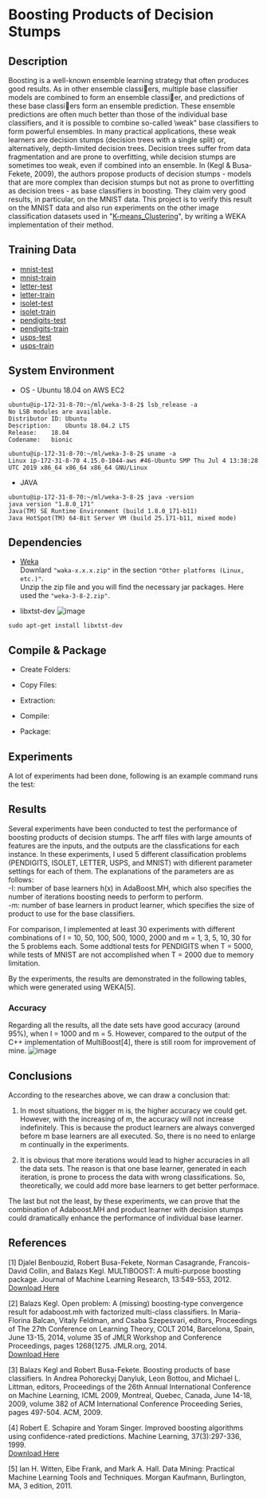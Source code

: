 # Boosting Products of Decision Stumps

## Description
Boosting is a well-known ensemble learning strategy that often produces good results. As in other ensemble classiers, multiple base classifier models are combined to form an ensemble classier, and predictions of these base classiers form an ensemble prediction. These ensemble predictions are often much better than those of the individual base classifiers, and it is possible to combine so-called \weak" base classifiers to form powerful ensembles. In many practical applications, these weak learners are decision stumps (decision trees with a
single split) or, alternatively, depth-limited decision trees. Decision trees suffer from data fragmentation and are prone to overfitting, while decision stumps are sometimes too weak, even if combined into an ensemble. In (Kegl & Busa-Fekete, 2009), the authors propose products of decision stumps - models that are more complex than decision stumps but not as prone to overfitting as decision trees - as base classifiers in boosting. They claim very good results, in particular, on the MNIST data. This project is to verify this result on the MNIST data and also run experiments on the other image classification datasets used in "[K-means_Clustering](https://github.com/darwinsww/K-means_Clustering)", by writing a WEKA implementation of their method.

## Training Data
- [mnist-test](https://www.cs.waikato.ac.nz/ml/521/old/2018/assignment2/mnist-test.arff)
- [mnist-train](https://www.cs.waikato.ac.nz/ml/521/old/2018/assignment2/mnist-train.arff)
- [letter-test](https://www.cs.waikato.ac.nz/ml/521/old/2018/assignment2/letter-test.arff)
- [letter-train](https://www.cs.waikato.ac.nz/ml/521/old/2018/assignment2/letter-train.arff)
- [isolet-test](https://www.cs.waikato.ac.nz/ml/521/old/2018/assignment2/isolet-test.arff)
- [isolet-train](https://www.cs.waikato.ac.nz/ml/521/old/2018/assignment2/isolet-train.arff)
- [pendigits-test](https://www.cs.waikato.ac.nz/ml/521/old/2018/assignment2/pendigits-test.arff)
- [pendigits-train](https://www.cs.waikato.ac.nz/ml/521/old/2018/assignment2/pendigits-train.arff)
- [usps-test](https://www.cs.waikato.ac.nz/ml/521/old/2018/assignment2/usps-test.arff)
- [usps-train](https://www.cs.waikato.ac.nz/ml/521/old/2018/assignment2/usps-train.arff)

## System Environment
- OS - Ubuntu 18.04 on AWS EC2 
```
ubuntu@ip-172-31-8-70:~/ml/weka-3-8-2$ lsb_release -a
No LSB modules are available.
Distributor ID:	Ubuntu
Description:	Ubuntu 18.04.2 LTS
Release:	18.04
Codename:	bionic

ubuntu@ip-172-31-8-70:~/ml/weka-3-8-2$ uname -a
Linux ip-172-31-8-70 4.15.0-1044-aws #46-Ubuntu SMP Thu Jul 4 13:38:28 UTC 2019 x86_64 x86_64 x86_64 GNU/Linux
```

- JAVA
```
ubuntu@ip-172-31-8-70:~/ml/weka-3-8-2$ java -version
java version "1.8.0_171"
Java(TM) SE Runtime Environment (build 1.8.0_171-b11)
Java HotSpot(TM) 64-Bit Server VM (build 25.171-b11, mixed mode)
```

## Dependencies
- [Weka](https://www.cs.waikato.ac.nz/ml/weka/downloading.html)  
Downlard ```"waka-x.x.x.zip"``` in the section ```"Other platforms (Linux, etc.)"```.   
Unzip the zip file and you will find the necessary jar packages. Here used the ```"weka-3-8-2.zip"```.  

- libxtst-dev 
  ![image](https://github.com/darwinsww/Boosting_products_of_decision_stumps/blob/master/img/libxtst-dev.png)
```
sudo apt-get install libxtst-dev
```

## Compile & Package
- Create Folders:   


- Copy Files:   


- Extraction:   


- Compile:  


- Package:  


## Experiments
A lot of experiments had been done, following is an example command runs the test:



## Results
Several experiments have been conducted to test the performance of boosting products of decision stumps. The arff files with large amounts of features are the inputs, and the outputs are the classfications for each instance. In these experiments, I used 5 different classification problems (PENDIGITS, ISOLET, LETTER, USPS, and MNIST) with difierent parameter settings for each of them. The explanations of the parameters are as follows:   
-I: number of base learners h(x) in AdaBoost.MH, which also specifies the number of iterations boosting needs to perform to perform.  
-m: number of base learners in product learner, which specifies the size of product to use for the base classifiers.   

For comparison, I implemented at least 30 experiments with different combinations of I = 10, 50, 100, 500, 1000, 2000 and m = 1, 3, 5, 10, 30 for the 5 problems each. Some addtional tests for PENDIGITS when T = 5000, while tests of MNIST are not accomplished when T = 2000 due to memory limitation.  

By the experiments, the results are demonstrated in the following tables, which were generated using WEKA[5].  

### Accuracy
Regarding all the results, all the date sets have good accuracy (around 95%), when I = 1000 and m = 5. However, compared to the output of the C++ implementation of MultiBoost[4], there is still room for improvement of mine.
![image](https://github.com/darwinsww/Boosting_products_of_decision_stumps/blob/master/img/Accuracy.png)

## Conclusions
According to the researches above, we can draw a conclusion that:  

1. In most situations, the bigger m is, the higher accuracy we could get. However, with the increasing of m, the accuracy will not increase indefinitely. This is because the product learners are always converged before m base learners are all executed. So, there is no need to enlarge m continually in the experiments.  

2. It is obvious that more iterations would lead to higher accuracies in all the data sets. The reason is that one base learner, generated in each iteration, is prone to process the data with wrong classifications. So, theoretically, we could add more base learners to get better performace.   

The last but not the least, by these experiments, we can prove that the combination of Adaboost.MH and product learner with decision stumps could dramatically enhance the performance of individual base learner.

## References
[1] Djalel Benbouzid, Robert Busa-Fekete, Norman Casagrande, Francois-David Collin, and Balazs Kegl. MULTIBOOST: A multi-purpose boosting package. Journal of Machine Learning Research, 13:549-553, 2012.   
[Download Here](http://www.jmlr.org/papers/volume13/benbouzid12a/benbouzid12a.pdf)   

[2] Balazs Kegl. Open problem: A (missing) boosting-type convergence result for adaboost.mh with factorized multi-class classifiers. In Maria-Florina Balcan, Vitaly Feldman, and Csaba Szepesvari, editors, Proceedings of The 27th Conference on Learning Theory, COLT 2014, Barcelona, Spain, June 13-15, 2014, volume 35 of JMLR Workshop and Conference Proceedings, pages 1268{1275. JMLR.org, 2014.   
[Download Here](http://proceedings.mlr.press/v35/kegl14.pdf)   

[3] Balazs Kegl and Robert Busa-Fekete. Boosting products of base classifiers. In Andrea Pohoreckyj Danyluk, Leon Bottou, and Michael L. Littman, editors, Proceedings of the 26th Annual International Conference on Machine Learning, ICML 2009, Montreal, Quebec, Canada, June 14-18, 2009, volume 382 of ACM International Conference Proceeding Series, pages 497-504. ACM, 2009.      

[4] Robert E. Schapire and Yoram Singer. Improved boosting algorithms using confidence-rated predictions. Machine Learning, 37(3):297-336, 1999.    
[Download Here](https://link.springer.com/content/pdf/10.1023/A:1007614523901.pdf)   

[5] Ian H. Witten, Eibe Frank, and Mark A. Hall. Data Mining: Practical Machine Learning Tools and Techniques. Morgan Kaufmann, Burlington, MA, 3 edition, 2011.    

